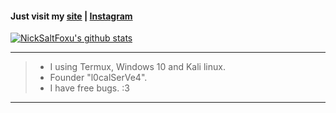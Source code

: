 
#### Just visit my [site](https://nicksaltfoxu.ml) | [Instagram](https://l0calserve4.ml)
[![NickSaltFoxu's github stats](https://github-readme-stats.vercel.app/api?username=BlueBerrySans365)](https://github.com/BlueBerrySans365)
<!--![offline](assets/images/IMG_20200929_100440.jpg)-->
------------------------------------------------------------------------------------------
> * I using Termux, Windows 10 and Kali linux. 
> * Founder "l0calSerVe4". 
> * I have free bugs. :3 
------------------------------------------------------------------------------------------
<!--
**BlueBerrySans365/BlueBerrySans365** is a ✨ _special_ ✨ repository because its `README.md` (this file) appears on your GitHub profile.

Here are some ideas to get you started:

- 🔭 I’m currently working on ...
- 🌱 I’m currently learning ...
- 👯 I’m looking to collaborate on ...
- 🤔 I’m looking for help with ...
- 💬 Ask me about ...
- 📫 How to reach me: ...
- 😄 Pronouns: ...
- ⚡ Fun fact: ...
-->

